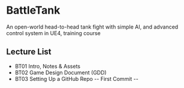 # BattleTank
An open-world head-to-head tank fight with simple AI, and advanced control system in UE4, training course

## Lecture List
* BT01 Intro, Notes & Assets
* BT02 Game Design Document (GDD)
* BT03 Setting Up a GitHub Repo -- First Commit --
